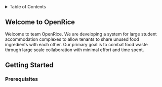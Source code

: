 <!-- TABLE OF CONTENTS -->
<details>
  <summary>Table of Contents</summary>
  <ol>
    <li>
      <a href="#welcome-to-openrice">Welcome to OpenRice</a>
    </li>
    <li>
      <a href="#getting-started">Getting Started</a>
      <ul>
        <li><a href="#prerequisites">Prerequisites</a></li>
      </ul>
    </li>
  </ol>
</details>

## Welcome to OpenRice
Welcome to team OpenRice. We are developing a system for large student accommodation complexes to allow tenants to share unused food ingredients with each other. Our primary goal is to combat food waste through large scale collaboration with minimal effort and time spent.

## Getting Started

### Prerequisites

